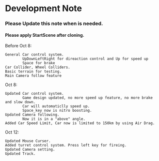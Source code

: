 ﻿# Development Note

### Please Update this note when is needed.

#### Please apply StartScene after cloning. 

Before Oct 8:

    General Car control system.   
            UpDownLeftRight for direaction control and Up for speed up
            Space for brake
    Car Collider, Wheel Colliders. 
    Basic terrain for testing. 
    Main Camera follow feature

Oct 8:

    Updated Car control system.
            Game design updated, no more speed up feature, no more brake and slow down. 
            Car will automaticlly speed up. 
            Space_key now is nitro boosting. 
    Updated Camera following. 
            Now it is in a "above" angle. 
    Added Car Speed Limit, Car now is limited to 150km by using Air Drag. 

Oct 12:

    Updated Mouse Curser. 
    Added turret control system. Press left key for fireing. 
    Updated Camera setting. 
    Updated Track. 
